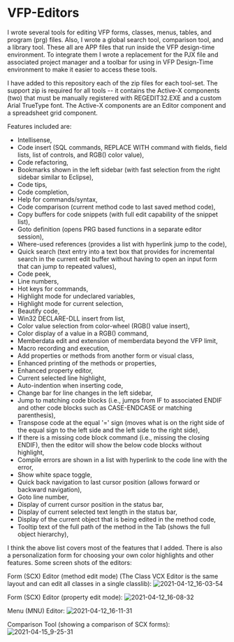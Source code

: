 # VFP-Editors

I wrote several tools for editing VFP forms, classes, menus, tables, and program (prg) files.  Also, I wrote a global search tool, comparison tool, and a library tool. These all are APP files that run inside the VFP design-time environment. To integrate them I wrote a replacement for the PJX file and associated project manager and a toolbar for using in VFP Design-Time environment to make it easier to access these tools. 

I have added to this repository each of the zip files for each tool-set.  The support zip is required for all tools -- it contains the Active-X components (two) that must be manually registered with REGEDIT32.EXE and a custom Arial TrueType font.  The Active-X components are an Editor component and a spreadsheet grid component.

Features included are:
<ul>
<li>Intellisense,</li>
<li>Code insert (SQL commands, REPLACE WITH command with fields, field lists, list of controls, and RGB() color value),</li>
<li>Code refactoring,</li>
<li>Bookmarks shown in the left sidebar (with fast selection from the right sidebar similar to Eclipse),</li>
<li>Code tips,</li>
<li>Code completion,</li>
<li>Help for commands/syntax,</li>
<li>Code comparison (current method code to last saved method code),</li>
<li>Copy buffers for code snippets (with full edit capability of the snippet list),</li>
<li>Goto definition (opens PRG based functions in a separate editor session),</li>
<li>Where-used references (provides a list with hyperlink jump to the code),</li>
<li>Quick search (text entry into a text box that provides for incremental search in the current edit buffer without having to open an input form that can jump to repeated values),</li>
<li>Code peek,</li>
<li>Line numbers,</li>
<li>Hot keys for commands,</li>
<li>Highlight mode for undeclared variables,</li>
<li>Highlight mode for current selection,</li>
<li>Beautify code,</li>
<li>Win32 DECLARE-DLL insert from list,</li>
<li>Color value selection from color-wheel (RGB() value insert),</li>
<li>Color display of a value in a RGB() command,</li>
<li>Memberdata edit and extension of memberdata beyond the VFP limit,</li>
<li>Macro recording and execution,</li>
<li>Add properties or methods from another form or visual class,</li>
<li>Enhanced printing of the methods or properties,</li>
<li>Enhanced property editor,</li>
<li>Current selected line highlight,</li>
<li>Auto-indention when inserting code,</li>
<li>Change bar for line changes in the left sidebar,</li>
<li>Jump to matching code blocks (i.e., jumps from IF to associated ENDIF and other code blocks such as CASE-ENDCASE or matching parenthesis),</li>
<li>Transpose code at the equal '=' sign (moves what is on the right side of the equal sign to the left side and the left side to the right side),</li>
<li>If there is a missing code block command (i.e., missing the closing ENDIF), then the editor will show the below code blocks without highlight,</li>
<li>Compile errors are shown in a list with hyperlink to the code line with the error,</li>
<li>Show white space toggle,</li>
<li>Quick back navigation to last cursor position (allows forward or backward navigation),</li>
<li>Goto line number,</li>
<li>Display of current cursor position in the status bar,</li>
<li>Display of current selected text length in the status bar,</li>
<li>Display of the current object that is being edited in the method code,</li>
<li>Tooltip text of the full path of the method in the Tab (shows the full object hierarchy),</li>
</ul>

I think the above list covers most of the features that I added. There is also a personalization form for choosing your own color highlights and other features.  Some screen shots of the editors:

Form (SCX) Editor (method edit mode) (The Class VCX Editor is the same layout and can edit all classes in a single classlib):
![2021-04-12_16-03-54](https://user-images.githubusercontent.com/28057069/114871566-698f8c00-9dc7-11eb-8cf2-f3cf7ce9bb83.png)

Form (SCX) Editor (property edit mode):
![2021-04-12_16-08-32](https://user-images.githubusercontent.com/28057069/114871750-9d6ab180-9dc7-11eb-9b6f-f02477b078ae.png)

Menu (MNU) Editor:
![2021-04-12_16-11-31](https://user-images.githubusercontent.com/28057069/114871900-c723d880-9dc7-11eb-95b9-aef91733cfe0.png)

Comparison Tool (showing a comparison of SCX forms):
![2021-04-15_9-25-31](https://user-images.githubusercontent.com/28057069/114876921-cb9ec000-9dcc-11eb-8a0f-d25aff375856.png)

